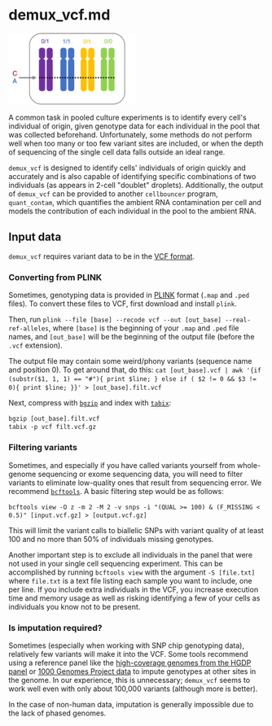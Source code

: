 # demux_vcf.md
<p>
<img src="../img/demux_vcf.png" width=250 alt="demux_vcf" />
</p>
A common task in pooled culture experiments is to identify every cell's individual of origin, given genotype data for each individual in the pool that was collected beforehand. Unfortunately, some methods do not perform well when too many or too few variant sites are included, or when the depth of sequencing of the single cell data falls outside an ideal range. 

`demux_vcf` is designed to identify cells' individuals of origin quickly and accurately and is also capable of identifying specific combinations of two individuals (as appears in 2-cell "doublet" droplets). Additionally, the output of `demux_vcf` can be provided to another `cellbouncer` program, `quant_contam`, which quantifies the ambient RNA contamination per cell and models the contribution of each individual in the pool to the ambient RNA.

## Input data
`demux_vcf` requires variant data to be in the [VCF format](https://samtools.github.io/hts-specs/VCFv4.2.pdf). 

### Converting from PLINK
Sometimes, genotyping data is provided in [PLINK](https://zzz.bwh.harvard.edu/plink/) format (`.map` and `.ped` files). To convert these files to VCF, first download and install `plink`. 

Then, run `plink --file [base] --recode vcf --out [out_base] --real-ref-alleles`, where `[base]` is the beginning of your `.map` and `.ped` file names, and `[out_base]` will be the beginning of the output file (before the `.vcf` extension).

The output file may contain some weird/phony variants (sequence name and position 0). To get around that, do this: `cat [out_base].vcf | awk '{if (substr($1, 1, 1) == "#"){ print $line; } else if ( $2 != 0 && $3 != 0){ print $line; }}' > [out_base].filt.vcf`

Next, compress with [`bgzip`](http://www.htslib.org/doc/bgzip.html) and index with [`tabix`](http://www.htslib.org/doc/tabix.html): 
```
bgzip [out_base].filt.vcf
tabix -p vcf filt.vcf.gz
```

### Filtering variants
Sometimes, and especially if you have called variants yourself from whole-genome sequencing or exome sequencing data, you will need to filter variants to eliminate low-quality ones that result from sequencing error. We recommend [`bcftools`](https://samtools.github.io/bcftools/). A basic filtering step would be as follows:
```
bcftools view -O z -m 2 -M 2 -v snps -i "(QUAL >= 100) & (F_MISSING < 0.5)" [input.vcf.gz] > [output.vcf.gz]
```
This will limit the variant calls to biallelic SNPs with variant quality of at least 100 and no more than 50% of individuals missing genotypes.

Another important step is to exclude all individuals in the panel that were not used in your single cell sequencing experiment. This can be accomplished by running `bcftools view` with the argument `-S [file.txt]` where `file.txt` is a text file listing each sample you want to include, one per line. If you include extra individuals in the VCF, you increase execution time and memory usage as well as risking identifying a few of your cells as individuals you know not to be present.

### Is imputation required?
Sometimes (especially when working with SNP chip genotyping data), relatively few variants will make it into the VCF. Some tools recommend using a reference panel like the [high-coverage genomes from the HGDP panel](https://pubmed.ncbi.nlm.nih.gov/32193295/) or [1000 Genomes Project data](https://www.internationalgenome.org/) to impute genotypes at other sites in the genome. In our experience, this is unnecessary; `demux_vcf` seems to work well even with only about 100,000 variants (although more is better). 

In the case of non-human data, imputation is generally impossible due to the lack of phased genomes. 

